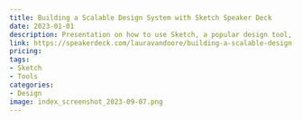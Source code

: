```yaml
---
title: Building a Scalable Design System with Sketch Speaker Deck
date: 2023-01-01
description: Presentation on how to use Sketch, a popular design tool, to create a scalable design system for web and mobile applications.
link: https://speakerdeck.com/lauravandoore/building-a-scalable-design-system-with-sketch
pricing: 
tags: 
- Sketch
- Tools
categories: 
- Design
image: index_screenshot_2023-09-07.png
---
```

